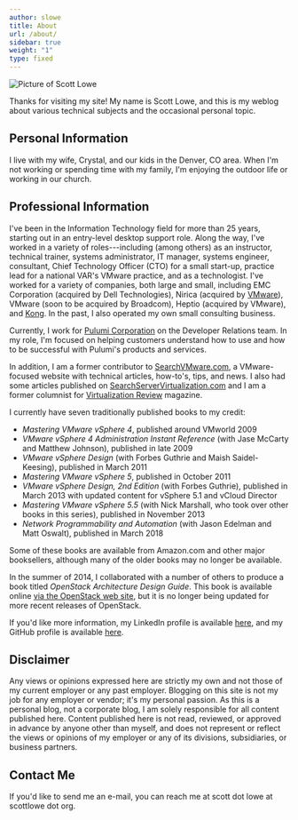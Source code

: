 ```yaml
---
author: slowe
title: About
url: /about/
sidebar: true
weight: "1"
type: fixed
---
```


![Picture of Scott Lowe](/public/img/color-headshot-2019.jpg)

Thanks for visiting my site! My name is Scott Lowe, and this is my weblog about various technical subjects and the occasional personal topic.

## Personal Information

I live with my wife, Crystal, and our kids in the Denver, CO area. When I'm not working or spending time with my family, I'm enjoying the outdoor life or working in our church.

## Professional Information

I've been in the Information Technology field for more than 25 years, starting out in an entry-level desktop support role. Along the way, I've worked in a variety of roles---including (among others) as an instructor, technical trainer, systems administrator, IT manager, systems engineer, consultant, Chief Technology Officer (CTO) for a small start-up, practice lead for a national VAR's VMware practice, and as a technologist. I've worked for a variety of companies, both large and small, including EMC Corporation (acquired by Dell Technologies), Nirica (acquired by [VMware][8]), VMware (soon to be acquired by Broadcom), Heptio (acquired by VMware), and [Kong][6]. In the past, I also operated my own small consulting business.

Currently, I work for [Pulumi Corporation][9] on the Developer Relations team. In my role, I'm focused on helping customers understand how to use and how to be successful with Pulumi's products and services.

In addition, I am a former contributor to [SearchVMware.com][1], a VMware-focused website with technical articles, how-to's, tips, and news. I also had some articles published on [SearchServerVirtualization.com][2] and I am a former columnist for [Virtualization Review][3] magazine.

I currently have seven traditionally published books to my credit:

* *Mastering VMware vSphere 4*, published around VMworld 2009
* *VMware vSphere 4 Administration Instant Reference* (with Jase McCarty and Matthew Johnson), published in late 2009
* *VMware vSphere Design* (with Forbes Guthrie and Maish Saidel-Keesing), published in March 2011
* *Mastering VMware vSphere 5*, published in October 2011
* *VMware vSphere Design, 2nd Edition* (with Forbes Guthrie), published in March 2013 with updated content for vSphere 5.1 and vCloud Director
* *Mastering VMware vSphere 5.5* (with Nick Marshall, who took over other books in this series), published in November 2013
* *Network Programmability and Automation* (with Jason Edelman and Matt Oswalt), published in March 2018

Some of these books are available from Amazon.com and other major booksellers, although many of the older books may no longer be available.

In the summer of 2014, I collaborated with a number of others to produce a book titled *OpenStack Architecture Design Guide*. This book is available online [via the OpenStack web site][5], but it is no longer being updated for more recent releases of OpenStack.

If you'd like more information, my LinkedIn profile is available [here][4], and my GitHub profile is available [here][7].

## Disclaimer

Any views or opinions expressed here are strictly my own and not those of my  current employer or any past employer. Blogging on this site is not my job for any employer or vendor; it's my personal passion. As this is a personal blog, not a corporate blog, I am solely responsible for all content published here. Content published here is not read, reviewed, or approved in advance by anyone other than myself, and does not represent or reflect the views or opinions of my employer or any of its divisions, subsidiaries, or business partners.

## Contact Me

If you'd like to send me an e-mail, you can reach me at scott dot lowe at scottlowe dot org.

[1]: http://searchvmware.techtarget.com
[2]: http://searchservervirtualization.techtarget.com
[3]: http://virtualizationreview.com/Home.aspx
[4]: http://www.linkedin.com/in/scottslowe
[5]: http://docs.openstack.org/arch-design/content/
[6]: https://konghq.com
[7]: https://github.com/scottslowe
[8]: https://www.vmware.com/
[9]: https://www.pulumi.com/
